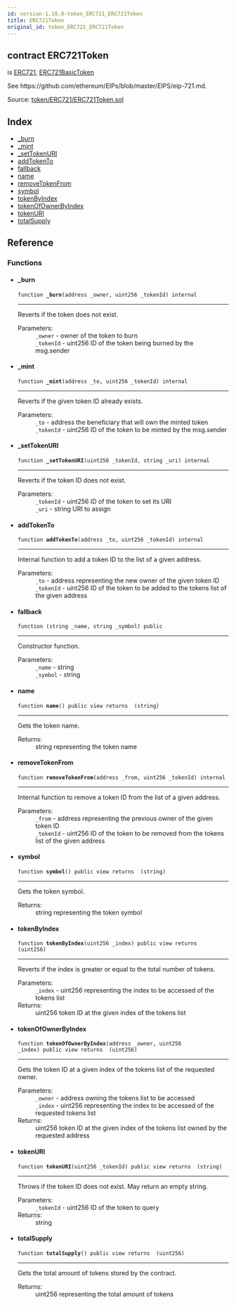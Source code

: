 ```yaml
---
id: version-1.10.0-token_ERC721_ERC721Token
title: ERC721Token
original_id: token_ERC721_ERC721Token
---
```


<div class="contract-doc"><div class="contract"><h2 class="contract-header"><span class="contract-kind">contract</span> ERC721Token</h2><p class="base-contracts"><span>is</span> <a href="token_ERC721_ERC721.html">ERC721</a><span>, </span><a href="token_ERC721_ERC721BasicToken.html">ERC721BasicToken</a></p><p class="description">See https://github.com/ethereum/EIPs/blob/master/EIPS/eip-721.md.</p><div class="source">Source: <a href="https://github.com/OpenZeppelin/zeppelin-solidity/blob/v1.10.0/contracts/token/ERC721/ERC721Token.sol" target="_blank">token/ERC721/ERC721Token.sol</a></div></div><div class="index"><h2>Index</h2><ul><li><a href="token_ERC721_ERC721Token.html#_burn">_burn</a></li><li><a href="token_ERC721_ERC721Token.html#_mint">_mint</a></li><li><a href="token_ERC721_ERC721Token.html#_setTokenURI">_setTokenURI</a></li><li><a href="token_ERC721_ERC721Token.html#addTokenTo">addTokenTo</a></li><li><a href="token_ERC721_ERC721Token.html#">fallback</a></li><li><a href="token_ERC721_ERC721Token.html#name">name</a></li><li><a href="token_ERC721_ERC721Token.html#removeTokenFrom">removeTokenFrom</a></li><li><a href="token_ERC721_ERC721Token.html#symbol">symbol</a></li><li><a href="token_ERC721_ERC721Token.html#tokenByIndex">tokenByIndex</a></li><li><a href="token_ERC721_ERC721Token.html#tokenOfOwnerByIndex">tokenOfOwnerByIndex</a></li><li><a href="token_ERC721_ERC721Token.html#tokenURI">tokenURI</a></li><li><a href="token_ERC721_ERC721Token.html#totalSupply">totalSupply</a></li></ul></div><div class="reference"><h2>Reference</h2><div class="functions"><h3>Functions</h3><ul><li><div class="item function"><span id="_burn" class="anchor-marker"></span><h4 class="name">_burn</h4><div class="body"><code class="signature">function <strong>_burn</strong><span>(address _owner, uint256 _tokenId) </span><span>internal </span></code><hr/><div class="description"><p>Reverts if the token does not exist.</p></div><dl><dt><span class="label-parameters">Parameters:</span></dt><dd><div><code>_owner</code> - owner of the token to burn</div><div><code>_tokenId</code> - uint256 ID of the token being burned by the msg.sender</div></dd></dl></div></div></li><li><div class="item function"><span id="_mint" class="anchor-marker"></span><h4 class="name">_mint</h4><div class="body"><code class="signature">function <strong>_mint</strong><span>(address _to, uint256 _tokenId) </span><span>internal </span></code><hr/><div class="description"><p>Reverts if the given token ID already exists.</p></div><dl><dt><span class="label-parameters">Parameters:</span></dt><dd><div><code>_to</code> - address the beneficiary that will own the minted token</div><div><code>_tokenId</code> - uint256 ID of the token to be minted by the msg.sender</div></dd></dl></div></div></li><li><div class="item function"><span id="_setTokenURI" class="anchor-marker"></span><h4 class="name">_setTokenURI</h4><div class="body"><code class="signature">function <strong>_setTokenURI</strong><span>(uint256 _tokenId, string _uri) </span><span>internal </span></code><hr/><div class="description"><p>Reverts if the token ID does not exist.</p></div><dl><dt><span class="label-parameters">Parameters:</span></dt><dd><div><code>_tokenId</code> - uint256 ID of the token to set its URI</div><div><code>_uri</code> - string URI to assign</div></dd></dl></div></div></li><li><div class="item function"><span id="addTokenTo" class="anchor-marker"></span><h4 class="name">addTokenTo</h4><div class="body"><code class="signature">function <strong>addTokenTo</strong><span>(address _to, uint256 _tokenId) </span><span>internal </span></code><hr/><div class="description"><p>Internal function to add a token ID to the list of a given address.</p></div><dl><dt><span class="label-parameters">Parameters:</span></dt><dd><div><code>_to</code> - address representing the new owner of the given token ID</div><div><code>_tokenId</code> - uint256 ID of the token to be added to the tokens list of the given address</div></dd></dl></div></div></li><li><div class="item function"><span id="fallback" class="anchor-marker"></span><h4 class="name">fallback</h4><div class="body"><code class="signature">function <strong></strong><span>(string _name, string _symbol) </span><span>public </span></code><hr/><div class="description"><p>Constructor function.</p></div><dl><dt><span class="label-parameters">Parameters:</span></dt><dd><div><code>_name</code> - string</div><div><code>_symbol</code> - string</div></dd></dl></div></div></li><li><div class="item function"><span id="name" class="anchor-marker"></span><h4 class="name">name</h4><div class="body"><code class="signature">function <strong>name</strong><span>() </span><span>public </span><span>view </span><span>returns  (string) </span></code><hr/><div class="description"><p>Gets the token name.</p></div><dl><dt><span class="label-return">Returns:</span></dt><dd>string representing the token name</dd></dl></div></div></li><li><div class="item function"><span id="removeTokenFrom" class="anchor-marker"></span><h4 class="name">removeTokenFrom</h4><div class="body"><code class="signature">function <strong>removeTokenFrom</strong><span>(address _from, uint256 _tokenId) </span><span>internal </span></code><hr/><div class="description"><p>Internal function to remove a token ID from the list of a given address.</p></div><dl><dt><span class="label-parameters">Parameters:</span></dt><dd><div><code>_from</code> - address representing the previous owner of the given token ID</div><div><code>_tokenId</code> - uint256 ID of the token to be removed from the tokens list of the given address</div></dd></dl></div></div></li><li><div class="item function"><span id="symbol" class="anchor-marker"></span><h4 class="name">symbol</h4><div class="body"><code class="signature">function <strong>symbol</strong><span>() </span><span>public </span><span>view </span><span>returns  (string) </span></code><hr/><div class="description"><p>Gets the token symbol.</p></div><dl><dt><span class="label-return">Returns:</span></dt><dd>string representing the token symbol</dd></dl></div></div></li><li><div class="item function"><span id="tokenByIndex" class="anchor-marker"></span><h4 class="name">tokenByIndex</h4><div class="body"><code class="signature">function <strong>tokenByIndex</strong><span>(uint256 _index) </span><span>public </span><span>view </span><span>returns  (uint256) </span></code><hr/><div class="description"><p>Reverts if the index is greater or equal to the total number of tokens.</p></div><dl><dt><span class="label-parameters">Parameters:</span></dt><dd><div><code>_index</code> - uint256 representing the index to be accessed of the tokens list</div></dd><dt><span class="label-return">Returns:</span></dt><dd>uint256 token ID at the given index of the tokens list</dd></dl></div></div></li><li><div class="item function"><span id="tokenOfOwnerByIndex" class="anchor-marker"></span><h4 class="name">tokenOfOwnerByIndex</h4><div class="body"><code class="signature">function <strong>tokenOfOwnerByIndex</strong><span>(address _owner, uint256 _index) </span><span>public </span><span>view </span><span>returns  (uint256) </span></code><hr/><div class="description"><p>Gets the token ID at a given index of the tokens list of the requested owner.</p></div><dl><dt><span class="label-parameters">Parameters:</span></dt><dd><div><code>_owner</code> - address owning the tokens list to be accessed</div><div><code>_index</code> - uint256 representing the index to be accessed of the requested tokens list</div></dd><dt><span class="label-return">Returns:</span></dt><dd>uint256 token ID at the given index of the tokens list owned by the requested address</dd></dl></div></div></li><li><div class="item function"><span id="tokenURI" class="anchor-marker"></span><h4 class="name">tokenURI</h4><div class="body"><code class="signature">function <strong>tokenURI</strong><span>(uint256 _tokenId) </span><span>public </span><span>view </span><span>returns  (string) </span></code><hr/><div class="description"><p>Throws if the token ID does not exist. May return an empty string.</p></div><dl><dt><span class="label-parameters">Parameters:</span></dt><dd><div><code>_tokenId</code> - uint256 ID of the token to query</div></dd><dt><span class="label-return">Returns:</span></dt><dd>string</dd></dl></div></div></li><li><div class="item function"><span id="totalSupply" class="anchor-marker"></span><h4 class="name">totalSupply</h4><div class="body"><code class="signature">function <strong>totalSupply</strong><span>() </span><span>public </span><span>view </span><span>returns  (uint256) </span></code><hr/><div class="description"><p>Gets the total amount of tokens stored by the contract.</p></div><dl><dt><span class="label-return">Returns:</span></dt><dd>uint256 representing the total amount of tokens</dd></dl></div></div></li></ul></div></div></div>
